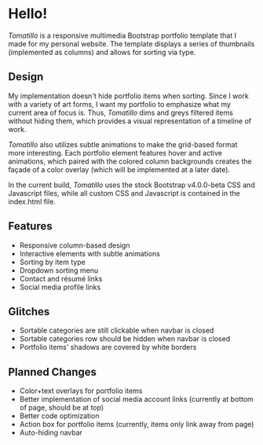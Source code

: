 # Hello!
*Tomatillo* is a responsive multimedia Bootstrap portfolio template that I made for my personal website. The template displays a series of thumbnails (implemented as columns) and allows for sorting via type.

## Design
My implementation doesn't hide portfolio items when sorting. Since I work with a variety of art forms, I want my portfolio to emphasize what my current area of focus is. Thus, *Tomatillo* dims and greys filtered items without hiding them, which provides a visual representation of a timeline of work.

*Tomatillo* also utilizes subtle animations to make the grid-based format more interesting. Each portfolio element features hover and active animations, which paired with the colored column backgrounds creates the façade of a color overlay (which will be implemented at a later date).

In the current build, *Tomatillo* uses the stock Bootstrap v4.0.0-beta CSS and Javascript files, while all custom CSS and Javascript is contained in the index.html file.

## Features

- Responsive column-based design
- Interactive elements with subtle animations
- Sorting by item type
- Dropdown sorting menu
- Contact and résumé links
- Social media profile links


## Glitches

- Sortable categories are still clickable when navbar is closed
- Sortable categories row should be hidden when navbar is closed
- Portfolio items' shadows are covered by white borders


## Planned Changes

- Color+text overlays for portfolio items
- Better implementation of social media account links (currently at bottom of page, should be at top)
- Better code optimization
- Action box for portfolio items (currently, items only link away from page)
- Auto-hiding navbar
